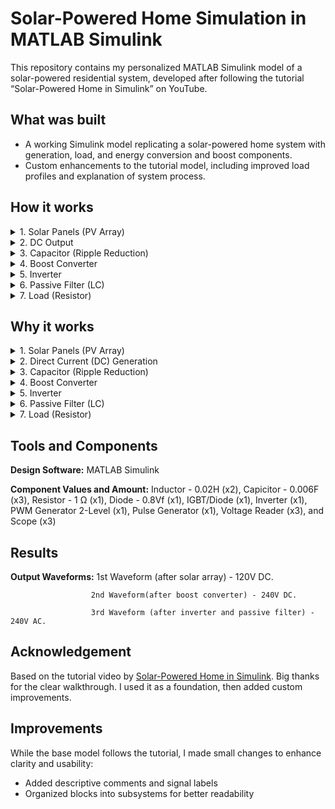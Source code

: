 #  Solar-Powered Home Simulation in MATLAB Simulink

This repository contains my personalized MATLAB Simulink model of a solar-powered residential system, developed after following the tutorial “Solar-Powered Home in Simulink” on YouTube.

##  What was built  
- A working Simulink model replicating a solar-powered home system with generation, load, and energy conversion and boost components.
- Custom enhancements to the tutorial model, including improved load profiles and explanation of system process.

## How it works
<details> <summary>1. Solar Panels (PV Array)</summary>
Converts sunlight into DC electricity via the photovoltaic effect.

Temperature affects the semiconductor band gap, which changes the energy needed to release electrons.

</details> <details> <summary>2. DC Output</summary>
Electrons flow in a single direction, producing direct current (DC).

</details> <details> <summary>3. Capacitor (Ripple Reduction)</summary>
Smooths voltage fluctuations from the solar panel output and protects other circuit components.

</details> <details> <summary>4. Boost Converter</summary>
Switch Closed (IGBT/Diode ON) → Current flows through the inductor, storing energy in its magnetic field.

Switch Open → Inductor releases stored energy (acting like a “second battery”), boosting voltage before charging the capacitor.

Controlled by a 50% duty cycle pulse generator to regulate switching.

</details> <details> <summary>5. Inverter</summary>
Converts DC to AC using diodes or IGBT switches.

Pulse Width Modulation (PWM) shapes the waveform into a smoother sine wave.

</details> <details> <summary>6. Passive Filter (LC)</summary>
Removes high-frequency components from the waveform, producing a clean AC sine wave.

</details> <details> <summary>7. Load (Resistor)</summary>
Represents the AC power consumption of the home.

</details>

## Why it works
<details> <summary>1. Solar Panels (PV Array)</summary>
Solar panels require irradiance (sunlight) to function. They use sunlight as an energy source, allowing photons to transfer energy to electrons, generating current via the photovoltaic effect.

Temperature effect: Temperature influences the band gap energy of semiconductor materials, which determines how much energy is needed to release electrons.

</details> <details> <summary>2. Direct Current (DC) Generation</summary>
When electrons are released in the semiconductor material, they flow in a single direction, producing direct current (DC).

</details> <details> <summary>3. Capacitor (Ripple Reduction)</summary>
The capacitor smooths voltage fluctuations and protects other components in the circuit.

It reduces the ripple factor caused by the varying supply from the solar panel.

</details> <details> <summary>4. Boost Converter</summary>
Switch Closed (IGBT/Diode ON): Current passes through the inductor, storing energy in its magnetic field.

Switch Open: The current decreases through the inductor, and to oppose the change, the voltage across the inductor rises rapidly.

This voltage combines with the input voltage to forward-bias the diode, charging the capacitor.

The capacitor then provides a stepped-up DC voltage to the load.

The pulse generator runs at a 50% duty cycle, controlling the IGBT switching for voltage boosting.

</details> <details> <summary>5. Inverter</summary>
The inverter converts DC to AC using a configuration of diodes or IGBT switches.

Current alternates between two paths to produce an AC square wave.

Pulse Width Modulation (PWM) smooths the waveform into a sine wave.

</details> <details> <summary>6. Passive Filter (LC)</summary>
An inductor-capacitor (LC) filter removes unwanted high-frequency components, producing a pure AC sine wave from the PWM output.

</details> <details> <summary>7. Load (Resistor)</summary>
A resistor represents the AC load that consumes the delivered power.

</details>

## Tools and Components
**Design Software:** MATLAB Simulink

**Component Values and Amount:** Inductor - 0.02H (x2), Capicitor - 0.006F (x3), Resistor - 1 Ω (x1), Diode - 0.8Vf (x1), IGBT/Diode (x1), Inverter (x1), PWM Generator 2-Level (x1), Pulse Generator (x1), Voltage Reader (x3), and Scope (x3)

## Results
**Output Waveforms:** 1st Waveform (after solar array) - 120V DC. 

                      2nd Waveform(after boost converter) - 240V DC. 
                      
                      3rd Waveform (after inverter and passive filter) - 240V AC. 
## Acknowledgement
Based on the tutorial video by [Solar-Powered Home in Simulink](https://www.youtube.com/watch?v=RQcMuLC8_DE). Big thanks for the clear walkthrough. I used it as a foundation, then added custom improvements.

## Improvements
While the base model follows the tutorial, I made small changes to enhance clarity and usability:
- Added descriptive comments and signal labels
- Organized blocks into subsystems for better readability
